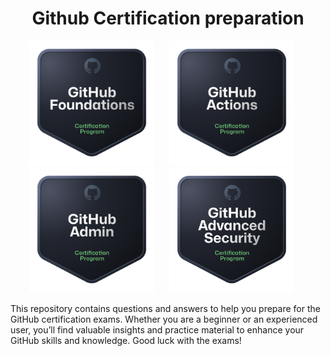 <div align="center">

# Github Certification preparation

<a href="GitHub Foundations.md" style="margin-right: 20px;"><img src="https://github.com/romanrabodzei/romanrabodzei/blob/main/github-foundations.png" alt="GitHub Foundations" width="200" height="200"></a>
<a href="GHA.md" style="margin-right: 20px;"><img src="https://github.com/romanrabodzei/romanrabodzei/blob/main/github-actions.png" alt="GitHub Actions" width="200" height="200"></a>
<a href="GHADM.md" style="margin-right: 20px;"><img src="https://github.com/romanrabodzei/romanrabodzei/blob/main/github-administration.png" alt="GitHub Administration" width="200" height="200"></a>
<a href="GHAS.md" style="margin-right: 20px;"><img src="https://github.com/romanrabodzei/romanrabodzei/blob/main/github-advanced-security.png" alt="GitHub Advanced Security" width="200" height="200"></a>
</div>

<p>
This repository contains questions and answers to help you prepare for the GitHub certification exams. Whether you are a beginner or an experienced user, you’ll find valuable insights and practice material to enhance your GitHub skills and knowledge. Good luck with the exams!
</p>